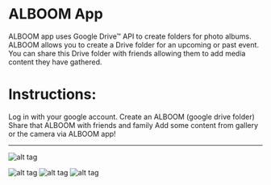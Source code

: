 # ALBOOM App 

ALBOOM app uses Google Drive™ API to create folders for photo albums. ALBOOM allows you to create a Drive folder for an upcoming or past event. You can share this Drive folder with friends allowing them to add media content they have gathered.


# Instructions:
Log in with your google account.
Create an ALBOOM (google drive folder) 
Share that ALBOOM with friends and family
Add some content from gallery or the camera via ALBOOM app!

-------------------
![alt tag](https://github.com/keithcaff/ALBOOM/tree/master/screenshots/ALBOOM.jpg)



![alt tag](https://github.com/keithcaff/ALBOOM/tree/master/screenshots/sc1.jpg)
![alt tag](https://github.com/keithcaff/ALBOOM/tree/master/screenshots/sc2.jpg)
![alt tag](https://github.com/keithcaff/ALBOOM/tree/master/screenshots/sc3.jpg)

